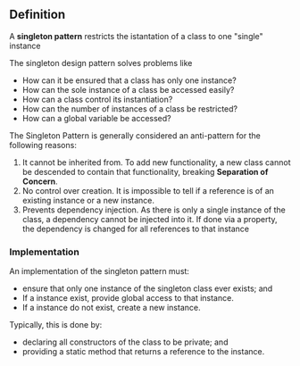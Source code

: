 ## Definition

A **singleton pattern** restricts the istantation of a class to one "single" instance

The singleton design pattern solves problems like

- How can it be ensured that a class has only one instance?
- How can the sole instance of a class be accessed easily?
- How can a class control its instantiation?
- How can the number of instances of a class be restricted?
- How can a global variable be accessed?

The Singleton Pattern is generally considered an anti-pattern for the following reasons:

1. It cannot be inherited from. To add new functionality, a new class cannot be descended to contain that functionality, breaking **Separation of Concern**.
2. No control over creation. It is impossible to tell if a reference is of an existing instance or a new instance.
3. Prevents dependency injection. As there is only a single instance of the class, a dependency cannot be injected into it. If done via a property, the dependency is changed for all references to that instance

### Implementation

An implementation of the singleton pattern must:

- ensure that only one instance of the singleton class ever exists; and
- If a instance exist, provide global access to that instance.
- If a instance do not exist, create a new instance.

Typically, this is done by:

- declaring all constructors of the class to be private; and
- providing a static method that returns a reference to the instance.
